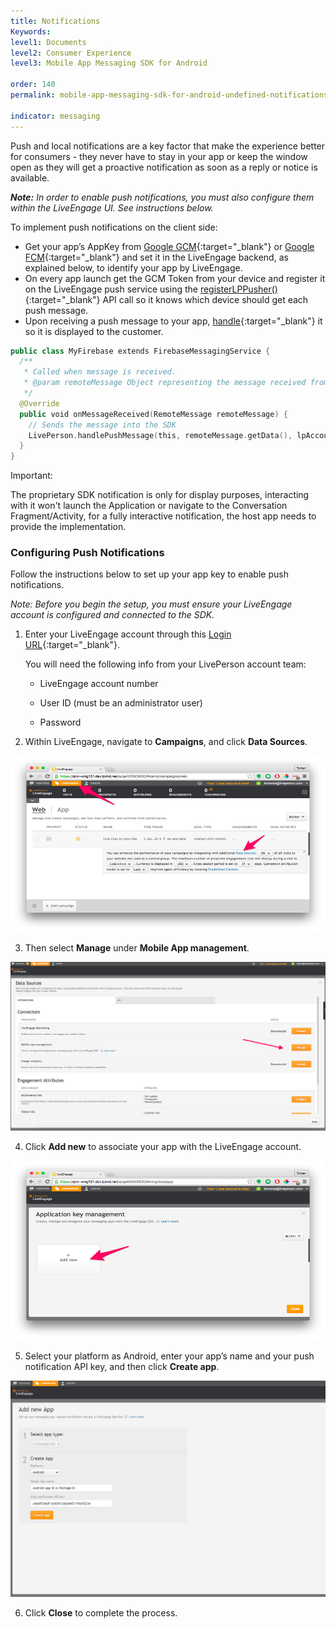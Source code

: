 ```yaml
---
title: Notifications
Keywords:
level1: Documents
level2: Consumer Experience
level3: Mobile App Messaging SDK for Android

order: 140
permalink: mobile-app-messaging-sdk-for-android-undefined-notifications.html

indicator: messaging
---
```


Push and local notifications are a key factor that make the experience better for consumers - they never have to stay in your app or keep the window open as they will get a proactive notification as soon as a reply or notice is available.

_**Note:** In order to enable push notifications, you must also configure them within the LiveEngage UI. See instructions below._

To implement push notifications on the client side:

- Get your app’s AppKey from [Google GCM](https://developers.google.com/cloud-messaging/gcm){:target="_blank"} or [Google FCM](https://firebase.google.com/docs/cloud-messaging/){:target="_blank"} and set it in the LiveEngage backend, as explained below, to identify your app by LiveEngage.
- On every app launch get the GCM Token from your device and register it on the LiveEngage push service using the [registerLPPusher()](android-registerlppusher.html){:target="_blank"} API call so it knows which device should get each push message.
- Upon receiving a push message to your app, [handle](android-handlepush.html){:target="_blank"} it so it is displayed to the customer.


```swift
public class MyFirebase extends FirebaseMessagingService {
  /**
   * Called when message is received.
   * @param remoteMessage Object representing the message received from Firebase Cloud Messaging.
   */
  @Override
  public void onMessageReceived(RemoteMessage remoteMessage) {
    // Sends the message into the SDK
    LivePerson.handlePushMessage(this, remoteMessage.getData(), lpAccount, true);
  }
}
```

<div markdown="1" class="important">
Important:

The proprietary SDK notification is only for display purposes, interacting with it won't launch the Application or navigate to the Conversation Fragment/Activity, for a fully interactive notification, the host app needs to provide the implementation.

</div>

### Configuring Push Notifications

Follow the instructions below to set up your app key to enable push notifications.

*Note: Before you begin the setup, you must ensure your LiveEngage account is configured and connected to the SDK.*

1. Enter your LiveEngage account through this [Login URL](https://authentication.liveperson.net/login.html?lpservice=liveEngage&servicepath=a%2F~~accountid~~%2F%23%2C~~ssokey~~){:target="_blank"}.

	You will need the following info from your LivePerson account team:

	* LiveEngage account number

	* User ID (must be an administrator user)

	* Password

2. Within LiveEngage, navigate to **Campaigns**, and click **Data Sources**.

![campaigns](img/campaigns.png)

3. Then select **Manage** under **Mobile App management**.

![app](img/mobieAppManagement.png)

4. Click **Add new** to associate your app with the LiveEngage account.

![keymanagement](img/keymanagement.png)

5. Select your platform as Android, enter your app’s name and your push notification API key, and then click **Create app**.

![addnewapp](img/addnewapp.png)

6. Click **Close** to complete the process.
